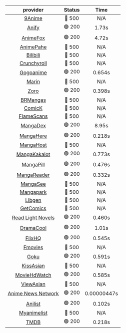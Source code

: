 | **provider** | **Status** | **Time** |
|:--------:|:------:|:----:|
| [9Anime](https://aniwave.to) | 🔴 500 | N/A |
|  [Anify](https://anify.eltik.cc)  | 🟢 200 | 1.73s |
|  [AnimeFox](https://animefox.tv)  | 🟢 200 | 4.72s |
| [AnimePahe](https://animepahe.com) | 🔴 500 | N/A |
| [Bilibili](https://bilibili.tv) | 🔴 500 | N/A |
| [Crunchyroll](https://cronchy.consumet.stream) | 🔴 500 | N/A |
|  [Gogoanime](https://anitaku.pe)  | 🟢 200 | 0.654s |
| [Marin](https://marin.moe) | 🔴 500 | N/A |
|  [Zoro](https://hianime.to)  | 🟢 200 | 0.398s |
| [BRMangas](https://www.brmangas.net) | 🔴 500 | N/A |
| [ComicK](https://comick.app) | 🔴 500 | N/A |
| [FlameScans](https://flamescans.org/) | 🔴 500 | N/A |
|  [MangaDex](https://mangadex.org)  | 🟢 200 | 8.95s |
|  [MangaHere](http://www.mangahere.cc)  | 🟢 200 | 0.218s |
| [MangaHost](https://mangahosted.com) | 🔴 500 | N/A |
|  [MangaKakalot](https://mangakakalot.com)  | 🟢 200 | 0.773s |
|  [MangaPill](https://mangapill.com)  | 🟢 200 | 0.476s |
|  [MangaReader](https://mangareader.to)  | 🟢 200 | 0.332s |
| [MangaSee](https://mangasee123.com) | 🔴 500 | N/A |
| [Mangapark](https://v2.mangapark.net) | 🔴 500 | N/A |
| [Libgen](http://libgen) | 🔴 500 | N/A |
| [GetComics](https://getcomics.info/) | 🔴 500 | N/A |
|  [Read Light Novels](https://readlightnovels.net)  | 🟢 200 | 0.460s |
|  [DramaCool](https://dramacool.com.pa)  | 🟢 200 | 1.01s |
|  [FlixHQ](https://flixhq.to)  | 🟢 200 | 0.545s |
| [Fmovies](https://fmovies24.to) | 🔴 500 | N/A |
|  [Goku](https://goku.sx)  | 🟢 200 | 0.591s |
| [KissAsian](https://kissasian.mx) | 🔴 500 | N/A |
|  [MovieHdWatch](https://movieshd.watch)  | 🟢 200 | 0.585s |
| [ViewAsian](https://viewasian.co) | 🔴 500 | N/A |
|  [Anime News Network](https://www.animenewsnetwork.com)  | 🟢 200 | 0.00000447s |
|  [Anilist](https://anilist.co)  | 🟢 200 | 0.102s |
| [Myanimelist](https://myanimelist.net/) | 🔴 500 | N/A |
|  [TMDB](https://www.themoviedb.org)  | 🟢 200 | 0.218s |
